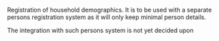 Registration of household demographics. It is to be used with a separate persons registration system as it will only keep minimal person details.

The integration with such persons system is not yet decided upon